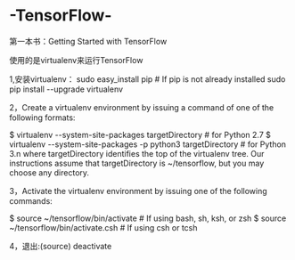 # -TensorFlow-
第一本书：Getting Started with TensorFlow

使用的是virtualenv来运行TensorFlow

1,安装virtualenv：
sudo easy_install pip  # If pip is not already installed
sudo pip install --upgrade virtualenv

2，Create a virtualenv environment by issuing a command of one of the following formats:

 $ virtualenv --system-site-packages targetDirectory # for Python 2.7
 $ virtualenv --system-site-packages -p python3 targetDirectory # for Python 3.n
 where targetDirectory identifies the top of the virtualenv tree. Our instructions assume that targetDirectory is ~/tensorflow, but you may choose any directory.
 
3，Activate the virtualenv environment by issuing one of the following commands:

$ source ~/tensorflow/bin/activate      # If using bash, sh, ksh, or zsh
$ source ~/tensorflow/bin/activate.csh  # If using csh or tcsh 

4，退出:(source) deactivate 
